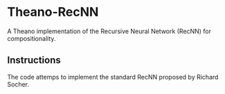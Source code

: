 # Theano-RecNN
A Theano implementation of the Recursive Neural Network (RecNN) for compositionality.

## Instructions
The code attemps to implement the standard RecNN proposed by Richard Socher. 
